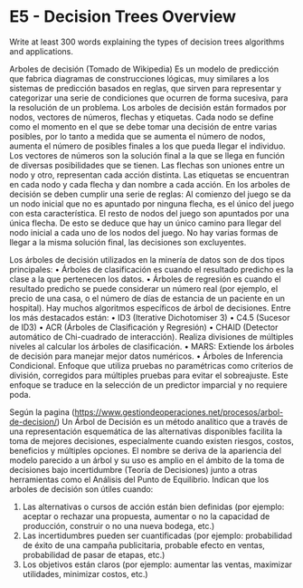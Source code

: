 # E5 - Decision Trees Overview

Write at least 300 words explaining the types of decision trees algorithms and applications.

Arboles de decisión (Tomado de Wikipedia)
Es un modelo de predicción que fabrica diagramas de construcciones lógicas, muy similares a los sistemas de predicción basados en reglas, que sirven para representar y categorizar una serie de condiciones que ocurren de forma sucesiva, para la resolución de un problema.
Los arboles de decisión están formados por nodos, vectores de números, flechas y etiquetas. Cada nodo se define como el momento en el que se debe tomar una decisión de entre varias posibles, por lo tanto a medida que se aumenta el número de nodos, aumenta el número de posibles finales a los que pueda llegar el individuo.
Los vectores de números son la solución final a la que se llega en función de diversas posibilidades que se tienen. Las flechas son uniones entre un nodo y otro, representan cada acción distinta. Las etiquetas se encuentran en cada nodo y cada flecha y dan nombre a cada acción.
En los arboles de decisión se deben cumplir una serie de reglas:
Al comienzo del juego se da un nodo inicial que no es apuntado por ninguna flecha, es el único del juego con esta característica.
El resto de nodos del juego son apuntados por una única flecha.
De esto se deduce que hay un único camino para llegar del nodo inicial a cada uno de los nodos del juego. No hay varias formas de llegar a la misma solución final, las decisiones son excluyentes.

Los árboles de decisión utilizados en la minería de datos son de dos tipos principales:
•	Árboles de clasificación es cuando el resultado predicho es la clase a la que pertenecen los datos.
•	Árboles de regresión es cuando el resultado predicho se puede considerar un número real (por ejemplo, el precio de una casa, o el número de días de estancia de un paciente en un hospital).
Hay muchos algoritmos específicos de árbol de decisiones. Entre los más destacados están:
•	ID3 (Iterative Dichotomiser 3)
•	C4.5 (Sucesor de ID3)
•	ACR (Árboles de Clasificación y Regresión)
•	CHAID (Detector automático de Chi-cuadrado de interacción). Realiza divisiones de múltiples niveles al calcular los árboles de clasificación. 
•	MARS: Extiende los árboles de decisión para manejar mejor datos numéricos.
•	Árboles de Inferencia Condicional. Enfoque que utiliza pruebas no paramétricas como criterios de división, corregidos para múltiples pruebas para evitar el sobreajuste. Este enfoque se traduce en la selección de un predictor imparcial y no requiere poda. 


Según la pagina (https://www.gestiondeoperaciones.net/procesos/arbol-de-decision/)
Un Árbol de Decisión es un método analítico que a través de una representación esquemática de las alternativas disponibles facilita la toma de mejores decisiones, especialmente cuando existen riesgos, costos, beneficios y múltiples opciones. El nombre se deriva de la apariencia del modelo parecido a un árbol y su uso es amplio en el ámbito de la toma de decisiones bajo incertidumbre (Teoría de Decisiones) junto a otras herramientas como el Análisis del Punto de Equilibrio.
Indican que los arboles de decisión son útiles cuando:
1.	Las alternativas o cursos de acción están bien definidas (por ejemplo: aceptar o rechazar una propuesta, aumentar o no la capacidad de producción, construir o no una nueva bodega, etc.)
2.	Las incertidumbres pueden ser cuantificadas (por ejemplo: probabilidad de éxito de una campaña publicitaria, probable efecto en ventas, probabilidad de pasar de etapas, etc.)
3.	Los objetivos están claros (por ejemplo: aumentar las ventas, maximizar utilidades, minimizar costos, etc.)



